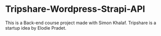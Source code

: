 # Tripshare-Wordpress-Strapi-API
This is a Back-end course project made with Simon Khalaf. Tripshare is a startup idea by Elodie Pradet.
